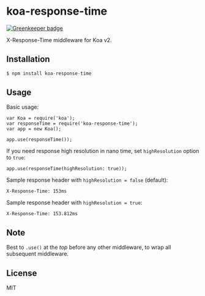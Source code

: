 
# koa-response-time

[![Greenkeeper badge](https://badges.greenkeeper.io/koajs/response-time.svg)](https://greenkeeper.io/)

 X-Response-Time middleware for Koa v2.

## Installation

```js
$ npm install koa-response-time
```

## Usage

Basic usage:

    var Koa = require('koa');
    var responseTime = require('koa-response-time');
    var app = new Koa();

    app.use(responseTime());

If you need response high resolution in nano time, set `highResolution` option to `true`:

    app.use(responseTime(highResolution: true));


Sample response header with `highResolution = false` (default):

    X-Response-Time: 153ms

Sample response header with `highResolution = true`:

    X-Response-Time: 153.812ms


## Note

  Best to `.use()` at the _top_ before any other middleware,
  to wrap all subsequent middleware.

## License

  MIT
